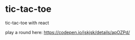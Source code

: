 # tic-tac-toe
tic-tac-toe with react

play a round here: https://codepen.io/jskjsk/details/apOZPd/


